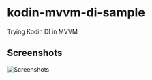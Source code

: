 # kodin-mvvm-di-sample
Trying Kodin DI in MVVM 

## Screenshots 
![Screenshots](https://github.com/NandanSatheesh/kodin-mvvm-di-sample/blob/master/app/Screenshot.png)

